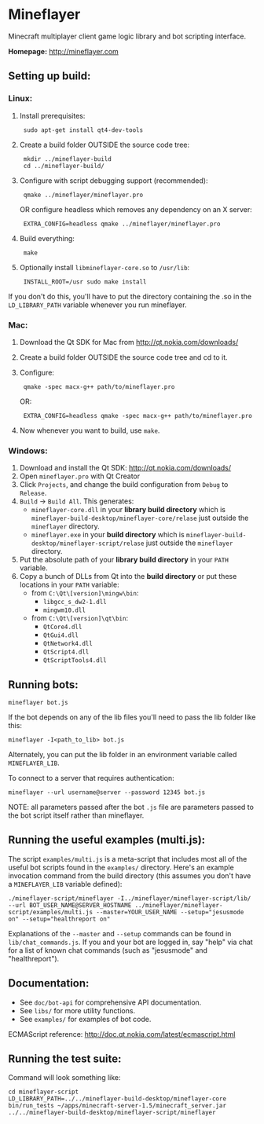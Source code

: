 Mineflayer
==========
Minecraft multiplayer client game logic library and bot scripting interface.

**Homepage:** http://mineflayer.com

Setting up build:
-----------------

### Linux:

1. Install prerequisites:

        sudo apt-get install qt4-dev-tools

2. Create a build folder OUTSIDE the source code tree:

        mkdir ../mineflayer-build
        cd ../mineflayer-build/

3. Configure with script debugging support (recommended):

        qmake ../mineflayer/mineflayer.pro

    OR configure headless which removes any dependency on an X server:

        EXTRA_CONFIG=headless qmake ../mineflayer/mineflayer.pro

4. Build everything:

        make

5. Optionally install `libmineflayer-core.so` to `/usr/lib`:

        INSTALL_ROOT=/usr sudo make install

If you don't do this, you'll have to put the directory containing the .so in the `LD_LIBRARY_PATH` variable whenever you run mineflayer.

### Mac:

1. Download the Qt SDK for Mac from http://qt.nokia.com/downloads/
2. Create a build folder OUTSIDE the source code tree and cd to it.
3. Configure:

        qmake -spec macx-g++ path/to/mineflayer.pro

    OR:

        EXTRA_CONFIG=headless qmake -spec macx-g++ path/to/mineflayer.pro

4. Now whenever you want to build, use `make`.

### Windows:

1. Download and install the Qt SDK: http://qt.nokia.com/downloads/
2. Open `mineflayer.pro` with Qt Creator
3. Click `Projects`, and change the build configuration from `Debug` to `Release`.
4. `Build` -> `Build All`. This generates:
    * `mineflayer-core.dll` in your **library build directory** which is `mineflayer-build-desktop/mineflayer-core/relase` just outside the `mineflayer` directory.
    * `mineflayer.exe` in your **build directory** which is `mineflayer-build-desktop/mineflayer-script/relase` just outside the `mineflayer` directory.
5. Put the absolute path of your **library build directory** in your `PATH` variable.
6. Copy a bunch of DLLs from Qt into the **build directory** or put these locations in your `PATH` variable:
    * from `C:\Qt\[version]\mingw\bin`:
        * `libgcc_s_dw2-1.dll`
        * `mingwm10.dll`
    * from `C:\Qt\[version]\qt\bin`:
        * `QtCore4.dll`
        * `QtGui4.dll`
        * `QtNetwork4.dll`
        * `QtScript4.dll`
        * `QtScriptTools4.dll`

Running bots:
-------------

    mineflayer bot.js

If the bot depends on any of the lib files you'll need to pass the lib folder like this:

    mineflayer -I<path_to_lib> bot.js

Alternately, you can put the lib folder in an environment variable called `MINEFLAYER_LIB`.

To connect to a server that requires authentication:

    mineflayer --url username@server --password 12345 bot.js

NOTE: all parameters passed after the bot `.js` file are parameters passed to the bot script itself rather than mineflayer.


Running the useful examples (multi.js):
---------------------------------------

The script `examples/multi.js` is a meta-script that includes most all of the useful bot scripts found in the `examples/` directory. Here's an example invocation command from the build directory (this assumes you don't have a `MINEFLAYER_LIB` variable defined):

    ./mineflayer-script/mineflayer -I../mineflayer/mineflayer-script/lib/ --url BOT_USER_NAME@SERVER_HOSTNAME ../mineflayer/mineflayer-script/examples/multi.js --master=YOUR_USER_NAME --setup="jesusmode on" --setup="healthreport on"

Explanations of the `--master` and `--setup` commands can be found in `lib/chat_commands.js`. If you and your bot are logged in, say "help" via chat for a list of known chat commands (such as "jesusmode" and "healthreport").

Documentation:
--------------
 * See `doc/bot-api` for comprehensive API documentation.
 * See `libs/` for more utility functions.
 * See `examples/` for examples of bot code.

ECMAScript reference: http://doc.qt.nokia.com/latest/ecmascript.html

Running the test suite:
-----------------------
Command will look something like:

    cd mineflayer-script
    LD_LIBRARY_PATH=../../mineflayer-build-desktop/mineflayer-core bin/run_tests ~/apps/minecraft-server-1.5/minecraft_server.jar ../../mineflayer-build-desktop/mineflayer-script/mineflayer
